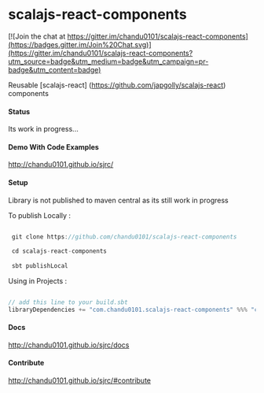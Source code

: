 scalajs-react-components
========================

[![Join the chat at https://gitter.im/chandu0101/scalajs-react-components](https://badges.gitter.im/Join%20Chat.svg)](https://gitter.im/chandu0101/scalajs-react-components?utm_source=badge&utm_medium=badge&utm_campaign=pr-badge&utm_content=badge)

Reusable [scalajs-react] (https://github.com/japgolly/scalajs-react) components

#### Status

Its work in progress...


#### Demo With Code Examples 

http://chandu0101.github.io/sjrc/

#### Setup

Library is not published to maven central as its still work in progress

To publish Locally  : 

```scala

 git clone https://github.com/chandu0101/scalajs-react-components
 
 cd scalajs-react-components
 
 sbt publishLocal

```

Using in Projects : 

```scala

// add this line to your build.sbt
libraryDependencies += "com.chandu0101.scalajs-react-components" %%% "core" % "0.0.1-SNAPSHOT"

```

#### Docs 

http://chandu0101.github.io/sjrc/docs


#### Contribute 

http://chandu0101.github.io/sjrc/#contribute

